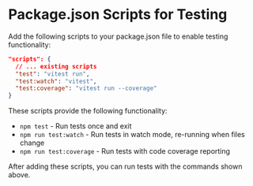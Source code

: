 # Package.json Scripts for Testing

Add the following scripts to your package.json file to enable testing functionality:

```json
"scripts": {
  // ... existing scripts
  "test": "vitest run",
  "test:watch": "vitest",
  "test:coverage": "vitest run --coverage"
}
```

These scripts provide the following functionality:

- `npm test` - Run tests once and exit
- `npm run test:watch` - Run tests in watch mode, re-running when files change
- `npm run test:coverage` - Run tests with code coverage reporting

After adding these scripts, you can run tests with the commands shown above.
